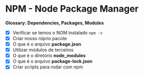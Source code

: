 # NPM - Node Package Manager

__Glossary: Dependencies, Packages, Modules__

* [x] Verificar se temos o NOM instalado `npm -v`
* [x] Criar nosso róprio pacote
* [x] O que é o arquivo **package.json**
* [x] Utilizar módulos de terceiros
* [x] O que é o diretório **node_modules**
* [x] O que é o arquivo **package-lock.json**
* [x] Criar scripts para rodar com npm